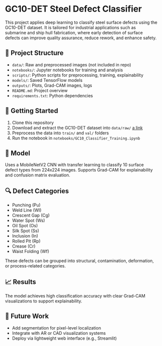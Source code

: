 # GC10-DET Steel Defect Classifier

This project applies deep learning to classify steel surface defects using the GC10-DET dataset. It is tailored for industrial applications such as submarine and ship hull fabrication, where early detection of surface defects can improve quality assurance, reduce rework, and enhance safety.

## 📁 Project Structure

- `data/`: Raw and preprocessed images (not included in repo)
- `notebooks/`: Jupyter notebooks for training and analysis
- `scripts/`: Python scripts for preprocessing, training, explainability
- `models/`: Saved TensorFlow models
- `outputs/`: Plots, Grad-CAM images, logs
- `README.md`: Project overview
- `requirements.txt`: Python dependencies

## 🚀 Getting Started

1. Clone this repository
2. Download and extract the GC10-DET dataset into `data/raw/` [a link](https://www.kaggle.com/code/jasonkung98/defects-classification-for-steel-defects-gc10-det)
3. Preprocess the data into `train/` and `val/` folders
4. Run the notebook in `notebooks/GC10_Classifier_Training.ipynb`

## 🧠 Model

Uses a MobileNetV2 CNN with transfer learning to classify 10 surface defect types from 224x224 images. Supports Grad-CAM for explainability and confusion matrix evaluation.

## 🔍 Defect Categories

- Punching (Pu)
- Weld Line (Wl)
- Crescent Gap (Cg)
- Water Spot (Ws)
- Oil Spot (Os)
- Silk Spot (Ss)
- Inclusion (In)
- Rolled Pit (Rp)
- Crease (Cr)
- Waist Folding (Wf)

These defects can be grouped into structural, contamination, deformation, or process-related categories.

## 📈 Results

The model achieves high classification accuracy with clear Grad-CAM visualizations to support explainability.

## 📌 Future Work

- Add segmentation for pixel-level localization
- Integrate with AR or CAD visualization systems
- Deploy via lightweight web interface (e.g., Streamlit)
